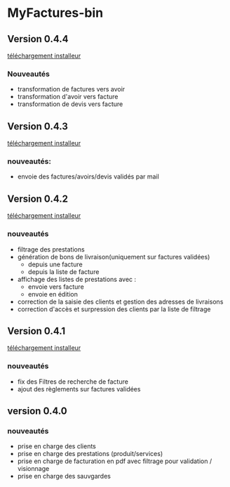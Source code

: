 # MyFactures-bin
## Version 0.4.4
[téléchargement installeur](https://github.com/champix56/MyFactures-bin/releases/tag/v0.4.4)
### Nouveautés
- transformation de factures vers avoir
- transformation d'avoir vers facture
- transformation de devis vers facture
## Version 0.4.3
[téléchargement installeur](https://github.com/champix56/MyFactures-bin/releases/tag/v0.4.3)
### nouveautés:
- envoie des factures/avoirs/devis validés par mail 
## Version 0.4.2
[téléchargement installeur](https://github.com/champix56/MyFactures-bin/releases/tag/v0.4.2)
### nouveautés
- filtrage des prestations
- génération de bons de livraison(uniquement sur factures validées)
  - depuis une facture
  - depuis la liste de facture
- affichage des listes de prestations avec :
  - envoie vers facture
  - envoie en édition 
- correction de la saisie des clients et gestion des adresses de livraisons
- correction d'accès et surpression des clients par la liste de filtrage
## Version 0.4.1
[téléchargement installeur](https://github.com/champix56/MyFactures-bin/releases/tag/v0.4.1)
### nouveautés
- fix des Filtres de recherche de facture 
- ajout des règlements sur factures validées
## version 0.4.0
### nouveautés
- prise en charge des clients
- prise en charge des prestations (produit/services)
- prise en charge de facturation en pdf avec filtrage pour validation / visionnage
- prise en charge des sauvgardes

